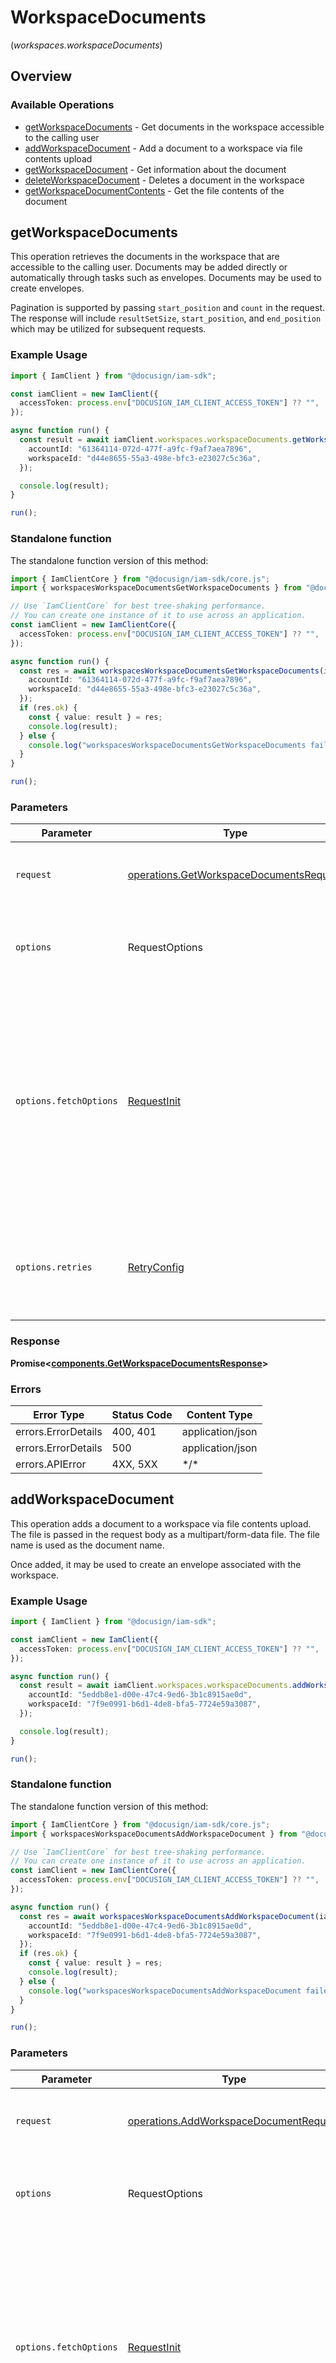 # WorkspaceDocuments
(*workspaces.workspaceDocuments*)

## Overview

### Available Operations

* [getWorkspaceDocuments](#getworkspacedocuments) - Get documents in the workspace accessible to the calling user
* [addWorkspaceDocument](#addworkspacedocument) - Add a document to a workspace via file contents upload
* [getWorkspaceDocument](#getworkspacedocument) - Get information about the document
* [deleteWorkspaceDocument](#deleteworkspacedocument) - Deletes a document in the workspace
* [getWorkspaceDocumentContents](#getworkspacedocumentcontents) - Get the file contents of the document

## getWorkspaceDocuments

This operation retrieves the documents in the workspace that are accessible to the calling user. Documents may be added directly or automatically through tasks such as envelopes. Documents may be used to create envelopes.

Pagination is supported by passing `start_position` and `count` in the request. The response will include `resultSetSize`, `start_position`, and `end_position` which may be utilized for subsequent requests.

### Example Usage

<!-- UsageSnippet language="typescript" operationID="getWorkspaceDocuments" method="get" path="/v1/accounts/{accountId}/workspaces/{workspaceId}/documents" -->
```typescript
import { IamClient } from "@docusign/iam-sdk";

const iamClient = new IamClient({
  accessToken: process.env["DOCUSIGN_IAM_CLIENT_ACCESS_TOKEN"] ?? "",
});

async function run() {
  const result = await iamClient.workspaces.workspaceDocuments.getWorkspaceDocuments({
    accountId: "61364114-072d-477f-a9fc-f9af7aea7896",
    workspaceId: "d44e8655-55a3-498e-bfc3-e23027c5c36a",
  });

  console.log(result);
}

run();
```

### Standalone function

The standalone function version of this method:

```typescript
import { IamClientCore } from "@docusign/iam-sdk/core.js";
import { workspacesWorkspaceDocumentsGetWorkspaceDocuments } from "@docusign/iam-sdk/funcs/workspacesWorkspaceDocumentsGetWorkspaceDocuments.js";

// Use `IamClientCore` for best tree-shaking performance.
// You can create one instance of it to use across an application.
const iamClient = new IamClientCore({
  accessToken: process.env["DOCUSIGN_IAM_CLIENT_ACCESS_TOKEN"] ?? "",
});

async function run() {
  const res = await workspacesWorkspaceDocumentsGetWorkspaceDocuments(iamClient, {
    accountId: "61364114-072d-477f-a9fc-f9af7aea7896",
    workspaceId: "d44e8655-55a3-498e-bfc3-e23027c5c36a",
  });
  if (res.ok) {
    const { value: result } = res;
    console.log(result);
  } else {
    console.log("workspacesWorkspaceDocumentsGetWorkspaceDocuments failed:", res.error);
  }
}

run();
```

### Parameters

| Parameter                                                                                                                                                                      | Type                                                                                                                                                                           | Required                                                                                                                                                                       | Description                                                                                                                                                                    |
| ------------------------------------------------------------------------------------------------------------------------------------------------------------------------------ | ------------------------------------------------------------------------------------------------------------------------------------------------------------------------------ | ------------------------------------------------------------------------------------------------------------------------------------------------------------------------------ | ------------------------------------------------------------------------------------------------------------------------------------------------------------------------------ |
| `request`                                                                                                                                                                      | [operations.GetWorkspaceDocumentsRequest](../../models/operations/getworkspacedocumentsrequest.md)                                                                             | :heavy_check_mark:                                                                                                                                                             | The request object to use for the request.                                                                                                                                     |
| `options`                                                                                                                                                                      | RequestOptions                                                                                                                                                                 | :heavy_minus_sign:                                                                                                                                                             | Used to set various options for making HTTP requests.                                                                                                                          |
| `options.fetchOptions`                                                                                                                                                         | [RequestInit](https://developer.mozilla.org/en-US/docs/Web/API/Request/Request#options)                                                                                        | :heavy_minus_sign:                                                                                                                                                             | Options that are passed to the underlying HTTP request. This can be used to inject extra headers for examples. All `Request` options, except `method` and `body`, are allowed. |
| `options.retries`                                                                                                                                                              | [RetryConfig](../../lib/utils/retryconfig.md)                                                                                                                                  | :heavy_minus_sign:                                                                                                                                                             | Enables retrying HTTP requests under certain failure conditions.                                                                                                               |

### Response

**Promise\<[components.GetWorkspaceDocumentsResponse](../../models/components/getworkspacedocumentsresponse.md)\>**

### Errors

| Error Type          | Status Code         | Content Type        |
| ------------------- | ------------------- | ------------------- |
| errors.ErrorDetails | 400, 401            | application/json    |
| errors.ErrorDetails | 500                 | application/json    |
| errors.APIError     | 4XX, 5XX            | \*/\*               |

## addWorkspaceDocument

This operation adds a document to a workspace via file contents upload. The file is passed in the request body as a multipart/form-data file. The file name is used as the document name.

Once added, it may be used to create an envelope associated with the workspace.

### Example Usage

<!-- UsageSnippet language="typescript" operationID="addWorkspaceDocument" method="post" path="/v1/accounts/{accountId}/workspaces/{workspaceId}/documents" -->
```typescript
import { IamClient } from "@docusign/iam-sdk";

const iamClient = new IamClient({
  accessToken: process.env["DOCUSIGN_IAM_CLIENT_ACCESS_TOKEN"] ?? "",
});

async function run() {
  const result = await iamClient.workspaces.workspaceDocuments.addWorkspaceDocument({
    accountId: "5eddb8e1-d00e-47c4-9ed6-3b1c8915ae0d",
    workspaceId: "7f9e0991-b6d1-4de8-bfa5-7724e59a3087",
  });

  console.log(result);
}

run();
```

### Standalone function

The standalone function version of this method:

```typescript
import { IamClientCore } from "@docusign/iam-sdk/core.js";
import { workspacesWorkspaceDocumentsAddWorkspaceDocument } from "@docusign/iam-sdk/funcs/workspacesWorkspaceDocumentsAddWorkspaceDocument.js";

// Use `IamClientCore` for best tree-shaking performance.
// You can create one instance of it to use across an application.
const iamClient = new IamClientCore({
  accessToken: process.env["DOCUSIGN_IAM_CLIENT_ACCESS_TOKEN"] ?? "",
});

async function run() {
  const res = await workspacesWorkspaceDocumentsAddWorkspaceDocument(iamClient, {
    accountId: "5eddb8e1-d00e-47c4-9ed6-3b1c8915ae0d",
    workspaceId: "7f9e0991-b6d1-4de8-bfa5-7724e59a3087",
  });
  if (res.ok) {
    const { value: result } = res;
    console.log(result);
  } else {
    console.log("workspacesWorkspaceDocumentsAddWorkspaceDocument failed:", res.error);
  }
}

run();
```

### Parameters

| Parameter                                                                                                                                                                      | Type                                                                                                                                                                           | Required                                                                                                                                                                       | Description                                                                                                                                                                    |
| ------------------------------------------------------------------------------------------------------------------------------------------------------------------------------ | ------------------------------------------------------------------------------------------------------------------------------------------------------------------------------ | ------------------------------------------------------------------------------------------------------------------------------------------------------------------------------ | ------------------------------------------------------------------------------------------------------------------------------------------------------------------------------ |
| `request`                                                                                                                                                                      | [operations.AddWorkspaceDocumentRequest](../../models/operations/addworkspacedocumentrequest.md)                                                                               | :heavy_check_mark:                                                                                                                                                             | The request object to use for the request.                                                                                                                                     |
| `options`                                                                                                                                                                      | RequestOptions                                                                                                                                                                 | :heavy_minus_sign:                                                                                                                                                             | Used to set various options for making HTTP requests.                                                                                                                          |
| `options.fetchOptions`                                                                                                                                                         | [RequestInit](https://developer.mozilla.org/en-US/docs/Web/API/Request/Request#options)                                                                                        | :heavy_minus_sign:                                                                                                                                                             | Options that are passed to the underlying HTTP request. This can be used to inject extra headers for examples. All `Request` options, except `method` and `body`, are allowed. |
| `options.retries`                                                                                                                                                              | [RetryConfig](../../lib/utils/retryconfig.md)                                                                                                                                  | :heavy_minus_sign:                                                                                                                                                             | Enables retrying HTTP requests under certain failure conditions.                                                                                                               |

### Response

**Promise\<[components.CreateWorkspaceDocumentResponse](../../models/components/createworkspacedocumentresponse.md)\>**

### Errors

| Error Type          | Status Code         | Content Type        |
| ------------------- | ------------------- | ------------------- |
| errors.ErrorDetails | 400, 401            | application/json    |
| errors.ErrorDetails | 500                 | application/json    |
| errors.APIError     | 4XX, 5XX            | \*/\*               |

## getWorkspaceDocument

This operation retrieves information about the document. The response includes the document ID, name, and metadata.

### Example Usage

<!-- UsageSnippet language="typescript" operationID="getWorkspaceDocument" method="get" path="/v1/accounts/{accountId}/workspaces/{workspaceId}/documents/{documentId}" -->
```typescript
import { IamClient } from "@docusign/iam-sdk";

const iamClient = new IamClient({
  accessToken: process.env["DOCUSIGN_IAM_CLIENT_ACCESS_TOKEN"] ?? "",
});

async function run() {
  const result = await iamClient.workspaces.workspaceDocuments.getWorkspaceDocument({
    accountId: "92293164-1793-41a1-8cb1-d6fdf0660804",
    workspaceId: "dfef9b70-860f-4798-889d-2f28cf5df5f4",
    documentId: "b9ed137b-5b0a-4abf-abac-ab9720001190",
  });

  console.log(result);
}

run();
```

### Standalone function

The standalone function version of this method:

```typescript
import { IamClientCore } from "@docusign/iam-sdk/core.js";
import { workspacesWorkspaceDocumentsGetWorkspaceDocument } from "@docusign/iam-sdk/funcs/workspacesWorkspaceDocumentsGetWorkspaceDocument.js";

// Use `IamClientCore` for best tree-shaking performance.
// You can create one instance of it to use across an application.
const iamClient = new IamClientCore({
  accessToken: process.env["DOCUSIGN_IAM_CLIENT_ACCESS_TOKEN"] ?? "",
});

async function run() {
  const res = await workspacesWorkspaceDocumentsGetWorkspaceDocument(iamClient, {
    accountId: "92293164-1793-41a1-8cb1-d6fdf0660804",
    workspaceId: "dfef9b70-860f-4798-889d-2f28cf5df5f4",
    documentId: "b9ed137b-5b0a-4abf-abac-ab9720001190",
  });
  if (res.ok) {
    const { value: result } = res;
    console.log(result);
  } else {
    console.log("workspacesWorkspaceDocumentsGetWorkspaceDocument failed:", res.error);
  }
}

run();
```

### Parameters

| Parameter                                                                                                                                                                      | Type                                                                                                                                                                           | Required                                                                                                                                                                       | Description                                                                                                                                                                    |
| ------------------------------------------------------------------------------------------------------------------------------------------------------------------------------ | ------------------------------------------------------------------------------------------------------------------------------------------------------------------------------ | ------------------------------------------------------------------------------------------------------------------------------------------------------------------------------ | ------------------------------------------------------------------------------------------------------------------------------------------------------------------------------ |
| `request`                                                                                                                                                                      | [operations.GetWorkspaceDocumentRequest](../../models/operations/getworkspacedocumentrequest.md)                                                                               | :heavy_check_mark:                                                                                                                                                             | The request object to use for the request.                                                                                                                                     |
| `options`                                                                                                                                                                      | RequestOptions                                                                                                                                                                 | :heavy_minus_sign:                                                                                                                                                             | Used to set various options for making HTTP requests.                                                                                                                          |
| `options.fetchOptions`                                                                                                                                                         | [RequestInit](https://developer.mozilla.org/en-US/docs/Web/API/Request/Request#options)                                                                                        | :heavy_minus_sign:                                                                                                                                                             | Options that are passed to the underlying HTTP request. This can be used to inject extra headers for examples. All `Request` options, except `method` and `body`, are allowed. |
| `options.retries`                                                                                                                                                              | [RetryConfig](../../lib/utils/retryconfig.md)                                                                                                                                  | :heavy_minus_sign:                                                                                                                                                             | Enables retrying HTTP requests under certain failure conditions.                                                                                                               |

### Response

**Promise\<[components.GetWorkspaceDocumentResponse](../../models/components/getworkspacedocumentresponse.md)\>**

### Errors

| Error Type          | Status Code         | Content Type        |
| ------------------- | ------------------- | ------------------- |
| errors.ErrorDetails | 400, 401            | application/json    |
| errors.ErrorDetails | 500                 | application/json    |
| errors.APIError     | 4XX, 5XX            | \*/\*               |

## deleteWorkspaceDocument

This operation permanently deletes a document by ID.

### Example Usage

<!-- UsageSnippet language="typescript" operationID="deleteWorkspaceDocument" method="delete" path="/v1/accounts/{accountId}/workspaces/{workspaceId}/documents/{documentId}" -->
```typescript
import { IamClient } from "@docusign/iam-sdk";

const iamClient = new IamClient({
  accessToken: process.env["DOCUSIGN_IAM_CLIENT_ACCESS_TOKEN"] ?? "",
});

async function run() {
  await iamClient.workspaces.workspaceDocuments.deleteWorkspaceDocument({
    accountId: "2e37a9af-e272-4059-96ff-0bfcf9620437",
    workspaceId: "0013f129-d585-40d0-a299-1141daa04cf3",
    documentId: "20dad844-6281-4b04-834a-b5979c0329b7",
  });


}

run();
```

### Standalone function

The standalone function version of this method:

```typescript
import { IamClientCore } from "@docusign/iam-sdk/core.js";
import { workspacesWorkspaceDocumentsDeleteWorkspaceDocument } from "@docusign/iam-sdk/funcs/workspacesWorkspaceDocumentsDeleteWorkspaceDocument.js";

// Use `IamClientCore` for best tree-shaking performance.
// You can create one instance of it to use across an application.
const iamClient = new IamClientCore({
  accessToken: process.env["DOCUSIGN_IAM_CLIENT_ACCESS_TOKEN"] ?? "",
});

async function run() {
  const res = await workspacesWorkspaceDocumentsDeleteWorkspaceDocument(iamClient, {
    accountId: "2e37a9af-e272-4059-96ff-0bfcf9620437",
    workspaceId: "0013f129-d585-40d0-a299-1141daa04cf3",
    documentId: "20dad844-6281-4b04-834a-b5979c0329b7",
  });
  if (res.ok) {
    const { value: result } = res;
    
  } else {
    console.log("workspacesWorkspaceDocumentsDeleteWorkspaceDocument failed:", res.error);
  }
}

run();
```

### Parameters

| Parameter                                                                                                                                                                      | Type                                                                                                                                                                           | Required                                                                                                                                                                       | Description                                                                                                                                                                    |
| ------------------------------------------------------------------------------------------------------------------------------------------------------------------------------ | ------------------------------------------------------------------------------------------------------------------------------------------------------------------------------ | ------------------------------------------------------------------------------------------------------------------------------------------------------------------------------ | ------------------------------------------------------------------------------------------------------------------------------------------------------------------------------ |
| `request`                                                                                                                                                                      | [operations.DeleteWorkspaceDocumentRequest](../../models/operations/deleteworkspacedocumentrequest.md)                                                                         | :heavy_check_mark:                                                                                                                                                             | The request object to use for the request.                                                                                                                                     |
| `options`                                                                                                                                                                      | RequestOptions                                                                                                                                                                 | :heavy_minus_sign:                                                                                                                                                             | Used to set various options for making HTTP requests.                                                                                                                          |
| `options.fetchOptions`                                                                                                                                                         | [RequestInit](https://developer.mozilla.org/en-US/docs/Web/API/Request/Request#options)                                                                                        | :heavy_minus_sign:                                                                                                                                                             | Options that are passed to the underlying HTTP request. This can be used to inject extra headers for examples. All `Request` options, except `method` and `body`, are allowed. |
| `options.retries`                                                                                                                                                              | [RetryConfig](../../lib/utils/retryconfig.md)                                                                                                                                  | :heavy_minus_sign:                                                                                                                                                             | Enables retrying HTTP requests under certain failure conditions.                                                                                                               |

### Response

**Promise\<void\>**

### Errors

| Error Type          | Status Code         | Content Type        |
| ------------------- | ------------------- | ------------------- |
| errors.ErrorDetails | 400, 401            | application/json    |
| errors.ErrorDetails | 500                 | application/json    |
| errors.APIError     | 4XX, 5XX            | \*/\*               |

## getWorkspaceDocumentContents

This operation retrieves the file contents of the document. The file is returned as a stream in the response body. The Content-Disposition response header contains the document name as the `filename`.

### Example Usage

<!-- UsageSnippet language="typescript" operationID="getWorkspaceDocumentContents" method="get" path="/v1/accounts/{accountId}/workspaces/{workspaceId}/documents/{documentId}/contents" -->
```typescript
import { IamClient } from "@docusign/iam-sdk";

const iamClient = new IamClient({
  accessToken: process.env["DOCUSIGN_IAM_CLIENT_ACCESS_TOKEN"] ?? "",
});

async function run() {
  const result = await iamClient.workspaces.workspaceDocuments.getWorkspaceDocumentContents({
    accountId: "4bc13f41-0697-41ee-8a11-d96266a80841",
    workspaceId: "4a268145-6144-48d9-b009-283af8fd83e8",
    documentId: "b62fd488-5ecf-4b73-878f-72550a413ac3",
  });

  console.log(result);
}

run();
```

### Standalone function

The standalone function version of this method:

```typescript
import { IamClientCore } from "@docusign/iam-sdk/core.js";
import { workspacesWorkspaceDocumentsGetWorkspaceDocumentContents } from "@docusign/iam-sdk/funcs/workspacesWorkspaceDocumentsGetWorkspaceDocumentContents.js";

// Use `IamClientCore` for best tree-shaking performance.
// You can create one instance of it to use across an application.
const iamClient = new IamClientCore({
  accessToken: process.env["DOCUSIGN_IAM_CLIENT_ACCESS_TOKEN"] ?? "",
});

async function run() {
  const res = await workspacesWorkspaceDocumentsGetWorkspaceDocumentContents(iamClient, {
    accountId: "4bc13f41-0697-41ee-8a11-d96266a80841",
    workspaceId: "4a268145-6144-48d9-b009-283af8fd83e8",
    documentId: "b62fd488-5ecf-4b73-878f-72550a413ac3",
  });
  if (res.ok) {
    const { value: result } = res;
    console.log(result);
  } else {
    console.log("workspacesWorkspaceDocumentsGetWorkspaceDocumentContents failed:", res.error);
  }
}

run();
```

### Parameters

| Parameter                                                                                                                                                                      | Type                                                                                                                                                                           | Required                                                                                                                                                                       | Description                                                                                                                                                                    |
| ------------------------------------------------------------------------------------------------------------------------------------------------------------------------------ | ------------------------------------------------------------------------------------------------------------------------------------------------------------------------------ | ------------------------------------------------------------------------------------------------------------------------------------------------------------------------------ | ------------------------------------------------------------------------------------------------------------------------------------------------------------------------------ |
| `request`                                                                                                                                                                      | [operations.GetWorkspaceDocumentContentsRequest](../../models/operations/getworkspacedocumentcontentsrequest.md)                                                               | :heavy_check_mark:                                                                                                                                                             | The request object to use for the request.                                                                                                                                     |
| `options`                                                                                                                                                                      | RequestOptions                                                                                                                                                                 | :heavy_minus_sign:                                                                                                                                                             | Used to set various options for making HTTP requests.                                                                                                                          |
| `options.fetchOptions`                                                                                                                                                         | [RequestInit](https://developer.mozilla.org/en-US/docs/Web/API/Request/Request#options)                                                                                        | :heavy_minus_sign:                                                                                                                                                             | Options that are passed to the underlying HTTP request. This can be used to inject extra headers for examples. All `Request` options, except `method` and `body`, are allowed. |
| `options.retries`                                                                                                                                                              | [RetryConfig](../../lib/utils/retryconfig.md)                                                                                                                                  | :heavy_minus_sign:                                                                                                                                                             | Enables retrying HTTP requests under certain failure conditions.                                                                                                               |

### Response

**Promise\<[ReadableStream<Uint8Array>](../../models/.md)\>**

### Errors

| Error Type          | Status Code         | Content Type        |
| ------------------- | ------------------- | ------------------- |
| errors.ErrorDetails | 400, 401            | application/json    |
| errors.ErrorDetails | 500                 | application/json    |
| errors.APIError     | 4XX, 5XX            | \*/\*               |